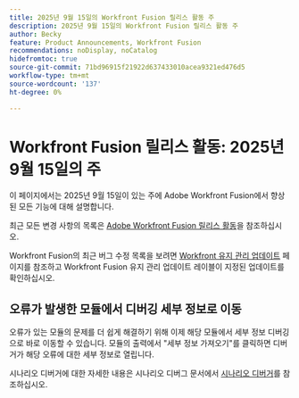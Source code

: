 ```yaml
---
title: 2025년 9월 15일의 Workfront Fusion 릴리스 활동 주
description: 2025년 9월 15일의 Workfront Fusion 릴리스 활동 주
author: Becky
feature: Product Announcements, Workfront Fusion
recommendations: noDisplay, noCatalog
hidefromtoc: true
source-git-commit: 71bd96915f21922d637433010acea9321ed476d5
workflow-type: tm+mt
source-wordcount: '137'
ht-degree: 0%

---
```


# Workfront Fusion 릴리스 활동: 2025년 9월 15일의 주

이 페이지에서는 2025년 9월 15일이 있는 주에 Adobe Workfront Fusion에서 향상된 모든 기능에 대해 설명합니다.

최근 모든 변경 사항의 목록은 [Adobe Workfront Fusion 릴리스 활동](/help/workfront-fusion/fusion-product-releases/fusion-release-activity.md)을 참조하십시오.

Workfront Fusion의 최근 버그 수정 목록을 보려면 [Workfront 유지 관리 업데이트](https://experienceleague.adobe.com/ko/docs/workfront-known-issues/releases/current-updates) 페이지를 참조하고 Workfront Fusion 유지 관리 업데이트 레이블이 지정된 업데이트를 확인하십시오.

## 오류가 발생한 모듈에서 디버깅 세부 정보로 이동

오류가 있는 모듈의 문제를 더 쉽게 해결하기 위해 이제 해당 모듈에서 세부 정보 디버깅으로 바로 이동할 수 있습니다. 모듈의 출력에서 &quot;세부 정보 가져오기&quot;를 클릭하면 디버거가 해당 오류에 대한 세부 정보로 열립니다.

시나리오 디버거에 대한 자세한 내용은 시나리오 디버그 문서에서 [시나리오 디버거](/help/workfront-fusion/manage-scenarios/debug-a-scenario.md#scenario-debugger)를 참조하십시오.


